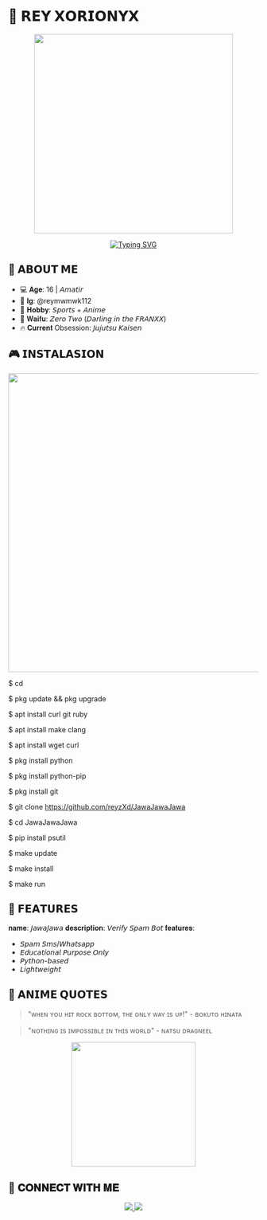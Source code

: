 # 🌈 𝗥𝗘𝗬 𝗫𝗢𝗥𝗜𝗢𝗡𝗬𝗫

<p align="center">
  <img src= "https://media.giphy.com/media/v1.Y2lkPTc5MGI3NjExZDJ4Z3FhZ3V6Z3BqZzV1bGZ1eWZ5biZlcD12MV9pbnRlcm5hbF9naWZfYnlfaWQmY3Q9Zw/3o7aD2d7hy9ktXNDP2/giphy.gif" width="400">
</p>

<div align="center">
  
  [![Typing SVG](https://readme-typing-svg.demolab.com?font=Baloo+Bhai+2&weight=600&size=26&duration=4000&pause=1000&color=FF7BAC&center=true&vCenter=true&width=500&lines=✨+ReyJawa+the+Anime+Coder;💻+Python+%7C+Termux+%7C+Automation;🏐+Volleyball+Player+%26+Otaku;🍜+Ramen+Lover+%3C3)](https://git.io/typing-svg)
  
</div>

## 🎯 𝗔𝗕𝗢𝗨𝗧 𝗠𝗘

+ 💻 𝐀𝐠𝐞: 16 |  𝘈𝘮𝘢𝘵𝘪𝘳
+ 📸 𝐈𝐠: @reymwmwk112 
+ 🏀 𝐇𝐨𝐛𝐛𝐲: 𝘚𝘱𝘰𝘳𝘵𝘴 + 𝘈𝘯𝘪𝘮𝘦
+ 🎌 𝐖𝐚𝐢𝐟𝐮: 𝘡𝘦𝘳𝘰 𝘛𝘸𝘰 (𝘋𝘢𝘳𝘭𝘪𝘯𝘨 𝘪𝘯 𝘵𝘩𝘦 𝘍𝘙𝘈𝘕𝘟𝘟)
+ 🔥 𝐂𝐮𝐫𝐫𝐞𝐧𝐭 Obsession: 𝘑𝘶𝘫𝘶𝘵𝘴𝘶 𝘒𝘢𝘪𝘴𝘦𝘯

## 🎮 𝗜𝗡𝗦𝗧𝗔𝗟𝗔𝗦𝗜𝗢𝗡
<p align="center">
  <img src="https://media.giphy.com/media/v1.Y2lkPTc5MGI3NjExZDJ4Z3FhZ3V6Z3BqZzV1bGZ1eWZ5biZlcD12MV9pbnRlcm5hbF9naWZfYnlfaWQmY3Q9Zw/l0HlNaQ6gWfllcjDO/giphy.gif" width="600">
</p>

$ cd

$ pkg update && pkg upgrade

$ apt install curl git ruby

$ apt install make clang

$ apt install wget curl

$ pkg install python

$ pkg install python-pip

$ pkg install git

$ git clone https://github.com/reyzXd/JawaJawaJawa

$ cd JawaJawaJawa

$ pip install psutil

$ make update

$ make install

$ make run

## 🌟 𝗙𝗘𝗔𝗧𝗨𝗥𝗘𝗦

𝐧𝐚𝐦𝐞: 𝘑𝘢𝘸𝘢𝘑𝘢𝘸𝘢
𝐝𝐞𝐬𝐜𝐫𝐢𝐩𝐭𝐢𝐨𝐧: 𝘝𝘦𝘳𝘪𝘧𝘺 𝘚𝘱𝘢𝘮 𝘉𝘰𝘵
𝐟𝐞𝐚𝐭𝐮𝐫𝐞𝐬:
  - 𝘚𝘱𝘢𝘮 𝘚𝘮𝘴/𝘞𝘩𝘢𝘵𝘴𝘢𝘱𝘱
  - 𝘌𝘥𝘶𝘤𝘢𝘵𝘪𝘰𝘯𝘢𝘭 𝘗𝘶𝘳𝘱𝘰𝘴𝘦 𝘖𝘯𝘭𝘺
  - 𝘗𝘺𝘵𝘩𝘰𝘯-𝘣𝘢𝘴𝘦𝘥
  - 𝘓𝘪𝘨𝘩𝘵𝘸𝘦𝘪𝘨𝘩𝘵

## 🎌 𝗔𝗡𝗜𝗠𝗘 𝗤𝗨𝗢𝗧𝗘𝗦
> "ᴡʜᴇɴ ʏᴏᴜ ʜɪᴛ ʀᴏᴄᴋ ʙᴏᴛᴛᴏᴍ, ᴛʜᴇ ᴏɴʟʏ ᴡᴀʏ ɪs ᴜᴘ!" - ʙᴏᴋᴜᴛᴏ ʜɪɴᴀᴛᴀ

> "ɴᴏᴛʜɪɴɢ ɪs ɪᴍᴘᴏssɪʙʟᴇ ɪɴ ᴛʜɪs ᴡᴏʀʟᴅ" - ɴᴀᴛsᴜ ᴅʀᴀɢɴᴇᴇʟ

<p align="center">
  <img src="https://media.giphy.com/media/v1.Y2lkPTc5MGI3NjExZDJ4Z3FhZ3V6Z3BqZzV1bGZ1eWZ5biZlcD12MV9pbnRlcm5hbF9naWZfYnlfaWQmY3Q9Zw/l2Jhx4IZvCuqRGhjq/giphy.gif" width="250">
</p>

## 📡 𝐂𝐎𝐍𝐍𝐄𝐂𝐓 𝐖𝐈𝐓𝐇 𝐌𝐄
<p align="center">
  <a href="https://instagram.com/reymwmwk112">
    <img src="https://img.shields.io/badge/Instagram-@reymwmwk112-FF1493?style=for-the-badge&logo=instagram&logoColor=white">
  </a>
  <a href="https://t.me/reiichid">
    <img src="https://img.shields.io/badge/Telegram-@reiichid-0088CC?style=for-the-badge&logo=telegram&logoColor=white">
  </a>
</p>
